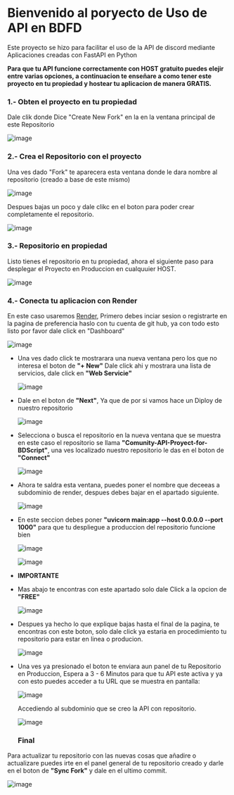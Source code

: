 # Bienvenido al poryecto de Uso de API en BDFD

Este proyecto se hizo para facilitar el uso de la API de discord mediante Aplicaciones creadas con FastAPI en Python

**Para que tu API funcione correctamente con HOST gratuito puedes elejir entre varias opciones, a continuacion te enseñare a como tener este proyecto en tu propiedad y hostear tu aplicacion de manera GRATIS.**

### 1.- Obten el proyecto en tu propiedad
Dale clik donde Dice "Create New Fork" en la en la ventana principal de este Repositorio

![image](https://github.com/quabwww/Comunity-API-Proyect-for-BDScript/assets/148601206/f5ee7aec-db4b-410f-895b-9d4d6e3907ba)


### 2.- Crea el Repositorio con el proyecto
Una ves dado "Fork" te aparecera esta ventana donde le dara nombre al repositorio (creado a base de este mismo)

![image](https://github.com/quabwww/Comunity-API-Proyect-for-BDScript/assets/148601206/c768f3e2-ffe3-437a-8bf6-5ba727971bad)

Despues bajas un poco y dale clikc en el boton para poder crear completamente el repositorio.

![image](https://github.com/quabwww/Comunity-API-Proyect-for-BDScript/assets/148601206/47508e2b-362e-4fce-ae87-a1a5adeffd41)

### 3.- Repositorio en propiedad
Listo tienes el repositorio en tu propiedad, ahora el siguiente paso para desplegar el Proyecto en Produccion en cualquuier HOST.

![image](https://github.com/quabwww/Comunity-API-Proyect-for-BDScript/assets/148601206/90cb5488-4a22-4804-a414-6cb6a67a3783)


### 4.- Conecta tu aplicacion con Render
En este caso usaremos [Render](https://render.com), Primero debes inciar sesion  o registrarte en la pagina de preferencia haslo con tu cuenta de git hub, ya con todo esto listo por favor dale click en "Dashboard"

![image](https://github.com/quabwww/Comunity-API-Proyect-for-BDScript/assets/148601206/0da1c037-0cb8-4a32-8d92-6290eb9189e5)


- Una ves dado click te mostrarara una nueva ventana pero los que no interesa el boton de **"+ New"** Dale click ahi y mostrara una lista de servicios, dale click en **"Web Servicie"**

  ![image](https://github.com/quabwww/Comunity-API-Proyect-for-BDScript/assets/148601206/95c04247-145a-4351-a413-d5e13f5f3c5e)


- Dale en el boton de **"Next"**, Ya que de por si vamos hace un Diploy de nuestro repositorio

  ![image](https://github.com/quabwww/Comunity-API-Proyect-for-BDScript/assets/148601206/bb0bd321-2461-475a-8375-b852d836a12f)


- Selecciona o busca el repositorio en la nueva ventana que se muestra en este caso el repositorio se llama **"Comunity-API-Proyect-for-BDScript"**, una ves localizado nuestro repositorio le das en el boton de **"Connect"**

  ![image](https://github.com/quabwww/Comunity-API-Proyect-for-BDScript/assets/148601206/aea811d7-6fe0-4cb2-bd36-64f8c77f3a1c)


- Ahora te saldra esta ventana, puedes poner el nombre que deceeas a subdominio de render, despues debes bajar en el apartado siguiente.

  ![image](https://github.com/quabwww/Comunity-API-Proyect-for-BDScript/assets/148601206/66759c0a-29a9-4003-8301-7fec34120195)


- En este seccion debes poner **"uvicorn main:app --host 0.0.0.0 --port 1000"** para que tu despliegue a produccion del repositorio funcione bien

  ![image](https://github.com/quabwww/Comunity-API-Proyect-for-BDScript/assets/148601206/3dbe561d-87b3-4632-9e61-c9f3e7993900)


  ![image](https://github.com/quabwww/Comunity-API-Proyect-for-BDScript/assets/148601206/ff80e8e3-5f57-4aa6-9f79-e72682ab29c6)

- **IMPORTANTE**
- Mas abajo te encontras con este apartado solo dale Click a la opcion de **"FREE"**

  ![image](https://github.com/quabwww/Comunity-API-Proyect-for-BDScript/assets/148601206/17d24034-e66f-4574-9550-4cf082600da8)
  

- Despues ya hecho lo que explique bajas hasta el final de la pagina, te encontras con este boton, solo dale click ya estaria en procedimiento tu repositorio para estar en linea o producion.

  ![image](https://github.com/quabwww/Comunity-API-Proyect-for-BDScript/assets/148601206/739bfee8-a0f0-46c4-b545-4d0e8b94c2b6)


- Una ves ya presionado el boton te enviara aun panel de tu Repositorio en Produccion, Espera a 3 - 6 Minutos para que tu API este activa y ya con esto puedes acceder a tu URL que se muestra en pantalla:

  ![image](https://github.com/quabwww/Comunity-API-Proyect-for-BDScript/assets/148601206/59d33fd7-aa20-4103-922e-6463c81ac02a)

  Accediendo al subdominio que se creo la API con repositorio.
  
  ![image](https://github.com/quabwww/Comunity-API-Proyect-for-BDScript/assets/148601206/91dd6fdd-db72-4f10-979f-5d62b84441c3)


  ### Final
Para actualizar tu repositorio con las nuevas cosas que añadire o actualizare puedes irte en el panel general de tu repositorio creado y darle en el boton de **"Sync Fork"** y dale en el ultimo commit.

![image](https://github.com/quabwww/Comunity-API-Proyect-for-BDScript/assets/148601206/62359a88-bfa1-45f9-b973-3a295b9acd52)

